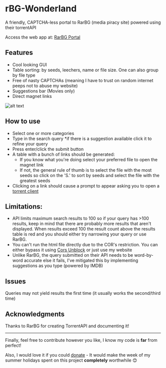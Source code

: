 # rBG-Wonderland
A friendly, CAPTCHA-less portal to RarBG (media piracy site) powered using their torrentAPI

Access the web app at: [RarBG Portal](https://gabba.ga/rbg.html)

## Features
- Cool looking GUI
- Table sorting: by seeds, leechers, name or file size. One can also group by file type
- Free of nasty CAPTCHAs (meaning I have to trust on random internet peeps not to abuse my website)
- Suggestions bar (Movies only)
- Direct magnet links

![alt text](https://user-images.githubusercontent.com/12468102/105800947-eda95300-5fd2-11eb-9c75-f16770bdaa65.png "Screenshot_0")

## How to use
- Select one or more categories
- Type in the search query
  *if there is a suggestion available click it to refine your query
- Press enter/click the submit button
- A table with a bunch of links should be generated:
  * If you know what you're doing select your preferred file to open the magnet link
  * If not, the general rule of thumb is to select the file with the most seeds so click on the 'S.' to sort by seeds and select the file with the greatest seeds
- Clicking on a link should cause a prompt to appear asking you to open a [torrent client](https://www.qbittorrent.org/)

## Limitations:
- API limits maximum search results to 100 so if your query has >100 results, keep in mind that there are probably more results that aren't displayed. When results exceed 100 the result count above the results table is red and you should either try narrowing your query or use RarBG. 
- You can't run the html file directly due to the COR's restriction. You can either bypass it using [Cors Unblock](https://chrome.google.com/webstore/detail/cors-unblock/lfhmikememgdcahcdlaciloancbhjino?hl=en) or just use my website
- Unlike RarBG, the query submitted on their API needs to be word-by-word accurate else it fails, I've mitigated this by implementing suggestions as you type (powered by IMDB) 

## Issues
Queries may not yield results the first time (it usually works the second/third time)

## Acknowledgments
Thanks to RarBG for creating TorrentAPI and documenting it!
<hr>

Finally, feel free to contribute however you like, I know my code is **far** from perfect!

Also, I would love it if you could [donate](https://ko-fi.com/barfangel) - It would make the week of my summer holidays spent on this project **completely** worthwhile 😊
